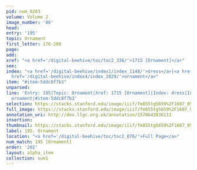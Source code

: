 ```yaml
---
pid: num_0203
volume: Volume 2
image_number: '86'
head: 
entry: '195'
topic: Ornament
first_letter: 176-200
page: 
add: 
xref: "<a href='/digital-beehive/toc/toc2_336/'>1715 [Ornament]</a>"
see: 
index: "<a href='/digital-beehive/index1/index_1148/'>dress</a>|<a href='/digital-beehive/index3/index_2668/'>neat</a>|<a
  href='/digital-beehive/index4/index_2829/'>ornament</a>"
item: "#item-5ddc8f7b3"
unparsed: 
line: 'Entry: 195|Topic: Ornament|Xref: 1715 [Ornament]|Index: dress|Index: neat|Index:
  ornament|#item-5ddc8f7b3'
selection: https://stacks.stanford.edu/image/iiif/fm855tg5659%2F1607_0553/792,2210,3022,602/full/0/default.jpg
full_image: https://stacks.stanford.edu/image/iiif/fm855tg5659%2F1607_0553/full/full/0/default.jpg
annotation_uri: http://dev.llgc.org.uk/annotation/1570642836111
insertion: 
thumbnail: https://stacks.stanford.edu/image/iiif/fm855tg5659%2F1607_0553/792,2210,600,180/250,/0/default.jpg
label: 195. Ornament
location: "<a href='/digital-beehive/toc/toc2_076/'>Full Page</a>"
num_match: 195 [Ornament]
order: '202'
layout: alpha_item
collection: num1
---
```

